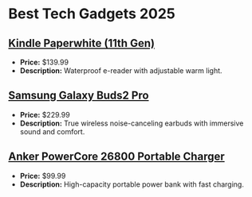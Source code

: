 # Best Tech Gadgets 2025

## [Kindle Paperwhite (11th Gen)](https://www.amazon.com/dp/B08N36XNTT?tag=mychanneld-20)
- **Price:** $139.99
- **Description:** Waterproof e-reader with adjustable warm light.

## [Samsung Galaxy Buds2 Pro](https://www.amazon.com/dp/B0B6FDM5QN?tag=mychanneld-20)
- **Price:** $229.99
- **Description:** True wireless noise-canceling earbuds with immersive sound and comfort.

## [Anker PowerCore 26800 Portable Charger](https://www.amazon.com/dp/B01N0X3NL5?tag=mychanneld-20)
- **Price:** $99.99
- **Description:** High-capacity portable power bank with fast charging.

